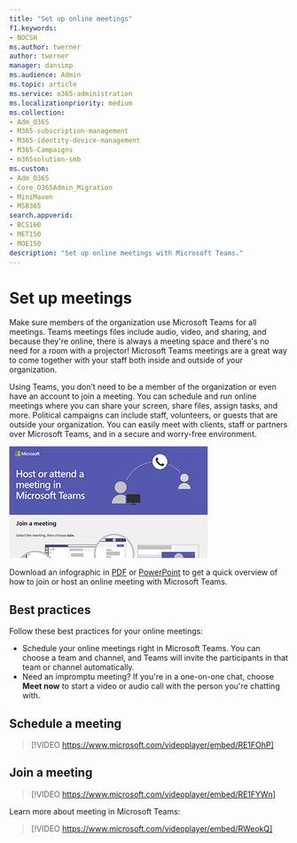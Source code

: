 ```yaml
---
title: "Set up online meetings"
f1.keywords:
- NOCSH
ms.author: twerner
author: twerner
manager: dansimp
ms.audience: Admin
ms.topic: article
ms.service: o365-administration
ms.localizationpriority: medium
ms.collection: 
- Adm_O365
- M365-subscription-management 
- M365-identity-device-management
- M365-Campaigns
- m365solution-smb
ms.custom:
- Adm_O365
- Core_O365Admin_Migration
- MiniMaven
- MSB365
search.appverid:
- BCS160
- MET150
- MOE150
description: "Set up online meetings with Microsoft Teams."
---
```


# Set up meetings

Make sure members of the organization use Microsoft Teams for all meetings. Teams meetings files include audio, video, and sharing, and because they're online, there is always a meeting space and there's no need for a room with a projector! Microsoft Teams meetings are a great way to come together with your staff both inside and outside of your organization. 

Using Teams, you don’t need to be a member of the organization or even have an account to join a meeting. You can schedule and run online meetings where you can share your screen, share files, assign tasks, and more. Political campaigns can include staff, volunteers, or guests that are outside your organization. You can easily meet with clients, staff or partners over Microsoft Teams, and in a secure and worry-free environment.

[![An illustration of two users in a meeting.](../media/HostOnlineMeeting-thumb-358x201.png)](https://go.microsoft.com/fwlink/?linkid=2078712)

Download an infographic in [PDF](https://go.microsoft.com/fwlink/?linkid=2078712) or [PowerPoint](https://go.microsoft.com/fwlink/?linkid=2079515) to get a quick overview of how to join or host an online meeting with Microsoft Teams.

## Best practices

Follow these best practices for your online meetings:

- Schedule your online meetings right in Microsoft Teams. You can choose a team and channel, and Teams will invite the participants in that team or channel automatically.
- Need an impromptu meeting? If you're in a one-on-one chat, choose **Meet now** to start a video or audio call with the person you're chatting with.

## Schedule a meeting

> [!VIDEO https://www.microsoft.com/videoplayer/embed/RE1FOhP]

## Join a meeting

> [!VIDEO https://www.microsoft.com/videoplayer/embed/RE1FYWn]

Learn more about meeting in Microsoft Teams:

> [!VIDEO https://www.microsoft.com/videoplayer/embed/RWeokQ]
